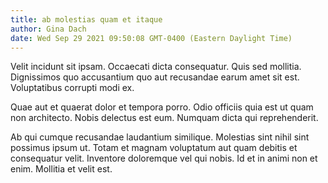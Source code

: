 ```yaml
---
title: ab molestias quam et itaque
author: Gina Dach
date: Wed Sep 29 2021 09:50:08 GMT-0400 (Eastern Daylight Time)
---
```

Velit incidunt sit ipsam. Occaecati dicta consequatur. Quis sed mollitia. Dignissimos quo accusantium quo aut recusandae earum amet sit est. Voluptatibus corrupti modi ex.

 Quae aut et quaerat dolor et tempora porro. Odio officiis quia est ut quam non architecto. Nobis delectus est eum. Numquam dicta qui reprehenderit.

 Ab qui cumque recusandae laudantium similique. Molestias sint nihil sint possimus ipsum ut. Totam et magnam voluptatum aut quam debitis et consequatur velit. Inventore doloremque vel qui nobis. Id et in animi non et enim. Mollitia et velit est.